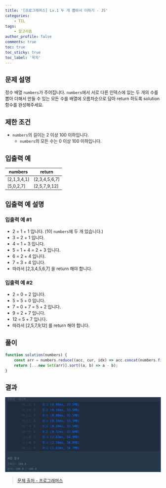 ```yaml
---
title: '[프로그래머스] Lv.1 두 개 뽑아서 더하기 - JS'
categories:
    - TIL
tags:
    - 알고리즘
author_profile: false
comments: true
toc: true
toc_sticky: true
toc_label: '목차'
---
```


## 문제 설명
정수 배열 `numbers`가 주어집니다. `numbers`에서 서로 다른 인덱스에 있는 두 개의 수를 뽑아 더해서 만들 수 있는 모든 수를 배열에 오름차순으로 담아 return 하도록 solution 함수를 완성해주세요.

## 제한 조건
* `numbers`의 길이는 2 이상 100 이하입니다.
  * `numbers`의 모든 수는 0 이상 100 이하입니다.

## 입출력 예

| numbers     | return        |
|-------------|---------------|
| [2,1,3,4,1] | [2,3,4,5,6,7] |
| [5,0,2,7]   | [2,5,7,9,12]  |

## 입출력 예 설명
### 입출력 예 #1
* 2 = 1 + 1 입니다. (1이 `numbers`에 두 개 있습니다.)
* 3 = 2 + 1 입니다.
* 4 = 1 + 3 입니다.
* 5 = 1 + 4 = 2 + 3 입니다.
* 6 = 2 + 4 입니다.
* 7 = 3 + 4 입니다.
* 따라서 [2,3,4,5,6,7] 을 return 해야 합니다.

### 입출력 예 #2
* 2 = 0 + 2 입니다.
* 5 = 5 + 0 입니다.
* 7 = 0 + 7 = 5 + 2 입니다.
* 9 = 2 + 7 입니다.
* 12 = 5 + 7 입니다.
* 따라서 [2,5,7,9,12] 를 return 해야 합니다.

## 풀이
```javascript
function solution(numbers) {
    const arr = numbers.reduce((acc, cur, idx) => acc.concat(numbers.filter((_, i) => i > idx).map(v => cur + v)), []);
    return [...new Set(arr)].sort((a, b) => a - b);
}
```

## 결과
![result](/assets/images/2023/09-01/algorithm-45-result.png)

>[문제 출처 - 프로그래머스](https://school.programmers.co.kr/learn/courses/30/lessons/68644)